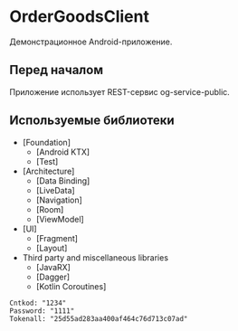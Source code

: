 OrderGoodsClient
================
Демонстрационное Android-приложение.

Перед началом
-------------

Приложение использует REST-сервис og-service-public.

Используемые библиотеки
-----------------------

* [Foundation]
  * [Android KTX]
  * [Test]
* [Architecture]
  * [Data Binding]
  * [LiveData]
  * [Navigation]
  * [Room]
  * [ViewModel]
* [UI]
  * [Fragment]
  * [Layout]
* Third party and miscellaneous libraries
  * [JavaRX]
  * [Dagger]
  * [Kotlin Coroutines]

```
Cntkod: "1234"
Password: "1111"
Tokenall: "25d55ad283aa400af464c76d713c07ad"
```
